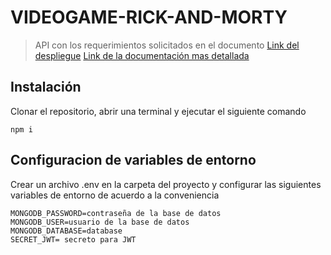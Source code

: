# VIDEOGAME-RICK-AND-MORTY

> API con los requerimientos solicitados en el documento
[Link del despliegue](https://game-rick-and-morty.herokuapp.com/)
[Link de la documentación mas detallada](https://documenter.getpostman.com/view/14008486/TzzDJEck)

## Instalación
Clonar el repositorio, abrir una terminal y ejecutar el siguiente comando

    npm i


## Configuracion de variables de entorno
Crear un archivo .env en la carpeta del proyecto y configurar las siguientes variables de entorno de acuerdo a la conveniencia

    MONGODB_PASSWORD=contraseña de la base de datos
    MONGODB_USER=usuario de la base de datos
    MONGODB_DATABASE=database
    SECRET_JWT= secreto para JWT
